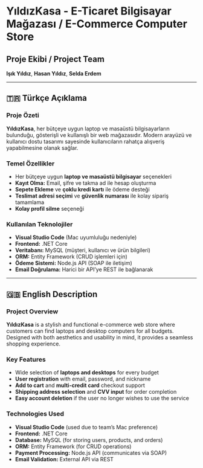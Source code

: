 # YıldızKasa - E-Ticaret Bilgisayar Mağazası / E-Commerce Computer Store

## Proje Ekibi / Project Team
**Işık Yıldız**, **Hasan Yıldız**, **Selda Erdem**

---

## 🇹🇷 Türkçe Açıklama

### Proje Özeti

**YıldızKasa**, her bütçeye uygun laptop ve masaüstü bilgisayarların bulunduğu, gösterişli ve kullanışlı bir web mağazasıdır. Modern arayüzü ve kullanıcı dostu tasarımı sayesinde kullanıcıların rahatça alışveriş yapabilmesine olanak sağlar.

### Temel Özellikler

- Her bütçeye uygun **laptop ve masaüstü bilgisayar** seçenekleri
- **Kayıt Olma:** Email, şifre ve takma ad ile hesap oluşturma
- **Sepete Ekleme** ve **çoklu kredi kartı** ile ödeme desteği
- **Teslimat adresi seçimi** ve **güvenlik numarası** ile kolay sipariş tamamlama
- **Kolay profil silme** seçeneği

### Kullanılan Teknolojiler

- **Visual Studio Code** (Mac uyumluluğu nedeniyle)
- **Frontend:** .NET Core
- **Veritabanı:** MySQL (müşteri, kullanıcı ve ürün bilgileri)
- **ORM:** Entity Framework (CRUD işlemleri için)
- **Ödeme Sistemi:** Node.js API (SOAP ile iletişim)
- **Email Doğrulama:** Harici bir API’ye REST ile bağlanarak

---

## 🇬🇧 English Description

### Project Overview

**YıldızKasa** is a stylish and functional e-commerce web store where customers can find laptops and desktop computers for all budgets. Designed with both aesthetics and usability in mind, it provides a seamless shopping experience.

### Key Features

- Wide selection of **laptops and desktops** for every budget  
- **User registration** with email, password, and nickname  
- **Add to cart** and **multi-credit card** checkout support  
- **Shipping address selection** and **CVV input** for order completion  
- **Easy account deletion** if the user no longer wishes to use the service  

### Technologies Used

- **Visual Studio Code** (used due to team’s Mac preference)  
- **Frontend:** .NET Core  
- **Database:** MySQL (for storing users, products, and orders)  
- **ORM:** Entity Framework (for CRUD operations)  
- **Payment Processing:** Node.js API (communicates via SOAP)  
- **Email Validation:** External API via REST
